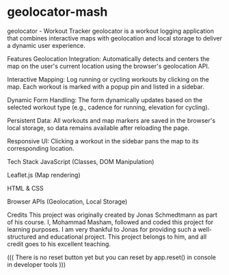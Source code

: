 # geolocator-mash

geolocator - Workout Tracker
geolocator is a workout logging application that combines interactive maps with geolocation and local storage to deliver a dynamic user experience.

Features
Geolocation Integration: Automatically detects and centers the map on the user's current location using the browser's geolocation API.

Interactive Mapping: Log running or cycling workouts by clicking on the map. Each workout is marked with a popup pin and listed in a sidebar.

Dynamic Form Handling: The form dynamically updates based on the selected workout type (e.g., cadence for running, elevation for cycling).

Persistent Data: All workouts and map markers are saved in the browser's local storage, so data remains available after reloading the page.

Responsive UI: Clicking a workout in the sidebar pans the map to its corresponding location.

Tech Stack
JavaScript (Classes, DOM Manipulation)

Leaflet.js (Map rendering)

HTML & CSS

Browser APIs (Geolocation, Local Storage)

Credits
This project was originally created by Jonas Schmedtmann as part of his course.
I, Mohammad Masham, followed and coded this project for learning purposes. I am very thankful to Jonas for providing such a well-structured and educational project. This project belongs to him, and all credit goes to his excellent teaching.

((( There is no reset button yet but you can reset by app.reset() in console in developer tools )))

